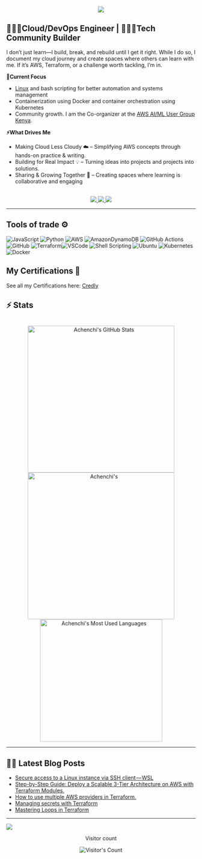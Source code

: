 

<h1 align="center">
    <img src="https://readme-typing-svg.herokuapp.com/?font=Knewave&size=48&center=true&vCenter=true&width=500&height=70&color=0f55bd&duration=4000&font-weight=900&lines=Hi+There!+👋;+I'm+Jully+Achenchi+😁!;" />
</h1>

## 👩🏽‍💻Cloud/DevOps Engineer | 👷🏽‍♀️Tech Community Builder
I don’t just learn—I build, break, and rebuild until I get it right. While I do so, I document my cloud journey and create spaces where others can learn with me. If it’s AWS, Terraform, or a challenge worth tackling, I’m in.

**🎯Current Focus**
- [Linux](https://linuxupskillchallenge.org) and bash scripting for better automation and systems management<br>
- Containerization using Docker and container orchestration using Kubernetes
- Community growth. I am the Co-organizer at the [AWS AI/ML User Group Kenya](https://www.linkedin.com/company/aws-ai-ml-kenya/?viewAsMember=true).

**⚡What Drives Me**
- Making Cloud Less Cloudy ☁️ – Simplifying AWS concepts through hands-on practice & writing.
- Building for Real Impact 💡 – Turning ideas into projects and projects into solutions.
- Sharing & Growing Together 🚀 – Creating spaces where learning is collaborative and engaging

 <br>

<div align="center">
  <a href="jullyachenchi8@gmail.com">
    <img src="https://img.shields.io/badge/Gmail-333333?style=for-the-badge&logo=gmail&logoColor=red" />
  </a>
  <a href="https://linkedin.com/in/jully-achenchi" target="_blank">
    <img src="https://img.shields.io/badge/LinkedIn-0077B5?style=for-the-badge&logo=linkedin&logoColor=white" target="_blank" />
  </a>
  <a href="https://medium.com/@jullyachenchi8" target="_blank">
    <img src="https://img.shields.io/badge/Medium-000000?style=for-the-badge&logo=medium&logoColor=white" target="_blank" />
  </a>
</div>

<hr>

## Tools of trade ⚙️ 
![JavaScript](https://img.shields.io/badge/javascript-%23323330.svg?style=plastic&logo=javascript&logoColor=%23F7DF1E) ![Python](https://img.shields.io/badge/python-3670A0?style=plastic&logo=python&logoColor=ffdd54) ![AWS](https://img.shields.io/badge/AWS-%23FF9900.svg?style=plastic&logo=amazon-aws&logoColor=white) ![AmazonDynamoDB](https://img.shields.io/badge/Amazon%20DynamoDB-4053D6?style=plastic&logo=Amazon%20DynamoDB&logoColor=white) ![GitHub Actions](https://img.shields.io/badge/github%20actions-%232671E5.svg?style=plastic&logo=githubactions&logoColor=white) ![GitHub](https://img.shields.io/badge/github-%23121011.svg?style=plastic&logo=github&logoColor=white) ![Terraform](https://img.shields.io/badge/terraform-%235835CC.svg?style=plastic&logo=terraform&logoColor=white)<img alt="VSCode" src="https://img.shields.io/badge/Visual_Studio-5C2D91?style=plastic&logo=visual%20studio%20code&logoColor=white"/>
  <img alt="Shell Scripting" src="https://img.shields.io/badge/Shell_script-%23121011.svg?style=plastic&logo=gnu-bash&logoColor=white"/>
  <img alt="Ubuntu" src="https://img.shields.io/badge/Ubuntu-E95420?style=plastic&logo=ubuntu&logoColor=white"/>
  <img alt="Kubernetes" src="https://img.shields.io/badge/Kubernetes-E95420?style=plastic&logo=Kubernetes&logoColor=white"/>
  <img alt="Docker" src="https://img.shields.io/badge/-Docker-46a2f1?style=plastic&logo=docker&logoColor=white"/>

##  **My Certifications 🏅**

See all my Certifications here: [Credly](https://www.credly.com/users/jully-achenchi)

## ⚡️ Stats
<br>

<div align=center>
  <img width=390 src="https://github-readme-stats.vercel.app/api?username=achenchi7&theme=transparent&count_private=true&show_icons=true&rank_icon=github&locale=en" alt="Achenchi's GitHub Stats" />
  <img width=390 src="https://github-readme-streak-stats.herokuapp.com/?user=achenchi7&theme=transparent&count_private=true&border_radius=10&locale=en" alt="Achenchi's" />
  <img width=325 src="https://github-readme-stats.vercel.app/api/top-langs?username=achenchi7&theme=transparent&layout=donut&hide=css&langs_count=8&border_radius=10&show_icons=true&locale=en" alt="Achenchi's Most Used Languages" />
</div>

<hr>

## ✍🏽 Latest Blog Posts
<!-- BLOG-POST-LIST:START -->
- [Secure access to a Linux instance via SSH client — WSL](https://medium.com/@jullyachenchi8/secure-access-to-a-linux-instance-via-ssh-client-wsl-16b87e4523db?source=rss-7a6e9f200238------2)
- [Step-by-Step Guide: Deploy a Scalable 3-Tier Architecture on AWS with Terraform Modules.](https://awstip.com/how-to-deploy-a-highly-available-3-tier-architecture-in-aws-using-terraform-8ac25fe3910b?source=rss-7a6e9f200238------2)
- [How to use multiple AWS providers in Terraform.](https://medium.com/@jullyachenchi8/how-to-use-multiple-aws-providers-in-terraform-f982a2f89160?source=rss-7a6e9f200238------2)
- [Managing secrets with Terraform](https://awstip.com/managing-secrets-with-terraform-261276a0791f?source=rss-7a6e9f200238------2)
- [Mastering Loops in Terraform](https://medium.com/@jullyachenchi8/mastering-loops-in-terraform-22bd49017633?source=rss-7a6e9f200238------2)
<!-- BLOG-POST-LIST:END -->

---
[![](https://visitcount.itsvg.in/api?id=achenchi7&icon=0&color=0)](https://visitcount.itsvg.in)

<div align="center"> 
  <p>Visitor count</p>
  <img src="https://profile-counter.glitch.me/achenchi7/count.svg" alt="Visitor's Count" />
</div>
<!-- Proudly created with GPRM ( https://gprm.itsvg.in ) -->



<!--
**achenchi7/achenchi7** is a ✨ _special_ ✨ repository because its `README.md` (this file) appears on your GitHub profile.

Here are some ideas to get you started:

- 🔭 I’m currently working on ...
- 🌱 I’m currently learning ...
- 👯 I’m looking to collaborate on ...
- 🤔 I’m looking for help with ...
- 💬 Ask me about ...
- 📫 How to reach me: ...
- 😄 Pronouns: ...
- ⚡ Fun fact: ...
-->
